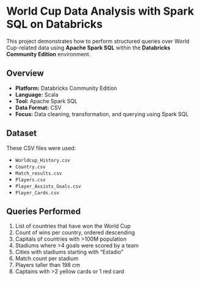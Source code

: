 # World Cup Data Analysis with Spark SQL on Databricks

This project demonstrates how to perform structured queries over World Cup-related data using **Apache Spark SQL** within the **Databricks Community Edition** environment.



## Overview

- **Platform:** Databricks Community Edition
- **Language:** Scala
- **Tool:** Apache Spark SQL
- **Data Format:** CSV
- **Focus:** Data cleaning, transformation, and querying using Spark SQL


## Dataset

These CSV files were used:
- `Worldcup_History.csv`
- `Country.csv`
- `Match_results.csv`
- `Players.csv`
- `Player_Assists_Goals.csv`
- `Player_Cards.csv`


## Queries Performed

1. List of countries that have won the World Cup  
2. Count of wins per country, ordered descending  
3. Capitals of countries with >100M population  
4. Stadiums where >4 goals were scored by a team  
5. Cities with stadiums starting with “Estadio”  
6. Match count per stadium  
7. Players taller than 198 cm  
8. Captains with >2 yellow cards or 1 red card  


